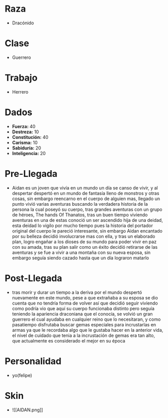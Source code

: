 # Raza
- Dracónido
# Clase
- Guerrero
# Trabajo
- Herrero
# Dados
 - **Fuerza:** 40
 - **Destreza:** 10
 - **Constitución:** 40
 - **Carisma:** 10
 - **Sabiduría:** 20
 - **Inteligencia:** 20
# Pre-Llegada
- Aidan es un joven que vivía en un mundo un día se canso de vivir, y al despertar despertó en un mundo de fantasía lleno de monstros y otras cosas, sin embargo reencarno en el cuerpo de alguien mas, llegado un punto vivió varias aventuras buscando la verdadera historia de la persona la cual poseyó su cuerpo, tras grandes aventuras con un grupo de héroes, The hands Of Thanatos, tras un buen tiempo viviendo aventuras en una de estas conoció un ser ascendido hija de una deidad, esta deidad lo vigilo por mucho tiempo pues la historia del portador original del cuerpo le pareció interesante, sin embargo Aidan encantado por su belleza decidió involucrarse mas con ella, y tras un elaborado plan, logro engañar a los dioses de su mundo para poder vivir en paz con su amada, tras su plan salir como un éxito decidió retirarse de las aventuras y se fue a vivir a una montaña con su nueva esposa, sin embargo seguía siendo cazado hasta que un día lograron matarlo
# Post-Llegada
- tras morir y durar un tiempo a la deriva por el mundo despertó nuevamente en este mundo, pese a que extrañaba a su esposa se dio cuenta que no tendría forma de volver así que decidió seguir viviendo como podría vio que aquí su cuerpo funcionaba distinto pero seguía teniendo la apariencia draconiana que el conocía, se volvió un gran guerrero el cual ayudaba en cualquier reino que lo necesitaran, y como pasatiempo disfrutaba buscar gemas especiales para incrustarlas en armas ya que le recordaba algo que le gustaba hacer en la anterior vida, el nivel de cuidado que tenia a la incrustación de gemas era tan alto, que actualmente es considerado el mejor en su época
# Personalidad 
- yo(felipe)
# Skin
- ![[AIDAN.png]]